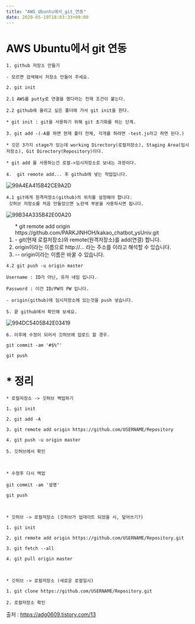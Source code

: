 ```yaml
---
title: "AWS_Ubuntu에서_git_연동"
date: 2020-05-19T18:03:33+09:00
---
```


# AWS Ubuntu에서 git 연동


```
1. github 저장소 만들기

- 모르면 검색해서 저장소 만들어 주세요.
```

```
2. git init

2.1 AWS를 putty로 연결을 했다라는 전제 조건이 붙는다.

2.2 github에 올리고 싶은 폴더에 가서 git init을 한다.

* git init : git을 사용하기 위해 git 초기화를 하는 단계.
```

```
3. git add -(-A를 하면 현재 폴더 전체, 각개를 하려면 -test.js라고 하면 된다.)

* 깃은 3가지 stage가 있는데 working Directory(로컬저장소), Staging Area(임시저장소), Git Directory(Repository)이다.

* git add 를 사용하는건 로컬->임시저장소로 보내는 과정이다.
```

```
4.  git remote add... 후 github에 넣는 작업입니다.
```
![99A4EA415B42CE9A2D](https://user-images.githubusercontent.com/65329769/82089385-7bd3f680-972e-11ea-90ef-ec7b7dafa2f4.png)

```
4.1 git에게 원격저장소(github)의 위치를 설정해야 합니다. 
 깃허브 저장소를 처음 만들었으면 노란색 부분을 사용하시면 됩니다.
```
![99B34A335B42E00A20](https://user-images.githubusercontent.com/65329769/82089593-da00d980-972e-11ea-9507-f3b44d9270bb.png)
<ol>
  * git remote add origin https://github.com/PARKJINHOH/kakao_chatbot_ysUniv.git
  
  <li>  - git(현재 로컬저장소)와 remote(원격저장소)를 add(연결) 합니다. </li>
  <li>    origin이라는 이름으로 http://... 라는 주소를 이라고 해석할 수 있습니다.</li>
  <li>  -- origin이라는 이름은 바꿀 수 있습니다.</li>
</ol>

```
4.2 git push -u origin master

Username : ID가 아닌, 유저 네임 입니다.

Password : 이건 ID/PW의 PW 입니다.

- origin(github)에 임시저장소에 있는것을 push 넣습니다. 
```

```
5. 끝 github에서 확인해 보세요.
```
![994DC5405B42E03419](https://user-images.githubusercontent.com/65329769/82089918-7dea8500-972f-11ea-8e0d-04164f43b7fe.png)

```
6. 이후에 수정이 되어서 깃허브에 업로드 할 경우.

git commit -am '#$%^'

git push
```


# * 정리

```
* 로컬저장소 -> 깃허브 백업하기

1. git init

2. git add -A

3. git remote add origin https://github.com/USERNAME/Repository

4. git push -u origin master

5. 깃허브에서 확인



* 수정후 다시 백업

git commit -am '설명'

git push



* 깃허브 -> 로컬저장소 (깃허브가 업데이트 되었을 시, 덮어쓰기?)

1. git init

2. git remote add origin https://github.com/USERNAME/Repository.git

3. git fetch --all

4. git pull origin master



* 깃허브 -> 로컬저장소 (새로운 로컬일시)

1. git clone https://github.com/USERNAME/Repository.git

2. 로컬저장소 확인
```


출처 : <https://adg0609.tistory.com/13>